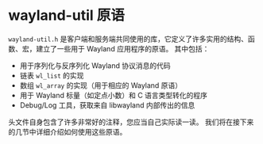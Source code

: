 # wayland-util 原语

`wayland-util.h` 是客户端和服务端共同使用的库，它定义了许多实用的结构、函数、宏，建立了一些用于 Wayland 应用程序的原语。
其中包括：

- 用于序列化与反序列化 Wayland 协议消息的代码
- 链表 `wl_list` 的实现
- 数组 `wl_array` 的实现（用于相应的 Wayland 原语）
- 用于 Wayland 标量（如定点小数）和 C 语言类型转化的程序
- Debug/Log 工具，获取来自 libwayland 内部传出的信息

头文件自身包含了许多非常好的注释，您应当自己实际读一读。
我们将在接下来的几节中详细介绍如何使用这些原语。
